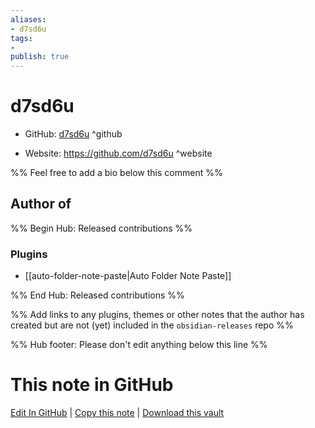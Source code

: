 ```yaml
---
aliases:
- d7sd6u
tags:
- 
publish: true
---
```


# d7sd6u

- GitHub: [d7sd6u](https://github.com/d7sd6u/) ^github
<!-- - Discord: `@` ^discord-->
- Website: <https://github.com/d7sd6u> ^website
<!-- - [[Publish sites|Publish site]]: <https://> ^publish-->

%% Feel free to add a bio below this comment %%


## Author of

%% Begin Hub: Released contributions %%
### Plugins
- [[auto-folder-note-paste|Auto Folder Note Paste]]

%% End Hub: Released contributions %%

%% Add links to any plugins, themes or other notes that the author has created but are not (yet) included in the `obsidian-releases` repo %%

<!--
### Unlisted plugins
-->

<!--
### Others
-->

<!--
## Sponsor this author
-->

<!-- - [[GitHub sponsors]]: [Sponsor @d7sd6u on GitHub Sponsors](https://github.com/sponsors/d7sd6u) ^github-sponsor-->
<!-- - [[Buy me a coffee]]: <https://> ^buy-me-a-coffee-->
<!-- - [[PayPal]]: <https://> ^paypal-->
<!-- - [[Patreon]]: <https://> ^patreon-->

<!--
## Follow this author
-->

<!-- - [[YouTube Channels|On YouTube]]: <https://> ^youtube-->
<!-- - Twitter: <https://> ^twitter-->
<!-- - ... -->

%% Hub footer: Please don't edit anything below this line %%

# This note in GitHub

<span class="git-footer">[Edit In GitHub](https://github.dev/obsidian-community/obsidian-hub/blob/main/01%20-%20Community/People/d7sd6u.md "git-hub-edit-note") | [Copy this note](https://raw.githubusercontent.com/obsidian-community/obsidian-hub/main/01%20-%20Community/People/d7sd6u.md "git-hub-copy-note") | [Download this vault](https://github.com/obsidian-community/obsidian-hub/archive/refs/heads/main.zip "git-hub-download-vault") </span>
